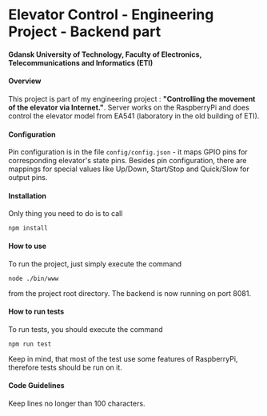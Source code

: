 Elevator Control - Engineering Project - Backend part
============
#### Gdansk University of Technology, Faculty of Electronics, Telecommunications and Informatics (ETI)

#### Overview

This project is part of my engineering project : **"Controlling the movement of the elevator via Internet."**. 
Server works on the RaspberryPi and does control the elevator model from EA541 
(laboratory in the old building of ETI).

#### Configuration

Pin configuration is in the file `config/config.json` - it maps GPIO pins 
for corresponding elevator's state pins.
Besides pin configuration, there are mappings for special values like Up/Down,
Start/Stop and Quick/Slow for output pins.

#### Installation

Only thing you need to do is to call

`npm install`

#### How to use

To run the project, just simply execute the command

`node ./bin/www`

from the project root directory. The backend is now running on port 8081.

#### How to run tests

To run tests, you should execute the command

`npm run test`

Keep in mind, that most of the test use some features of RaspberryPi, therefore
tests should be run on it.

#### Code Guidelines

Keep lines no longer than 100 characters.